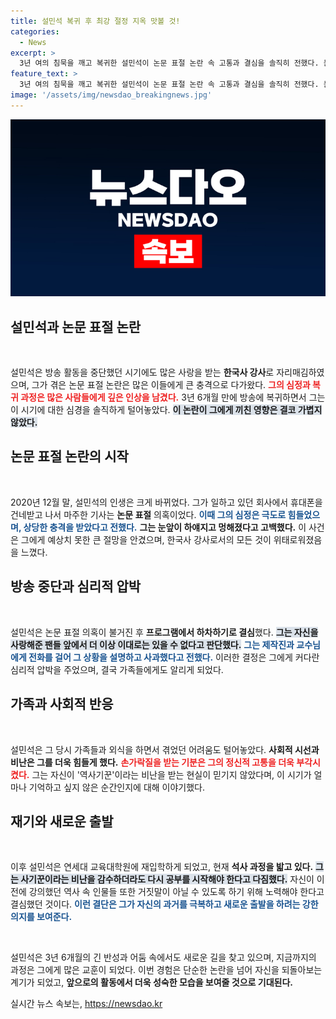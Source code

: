 ```yaml
---
title: 설민석 복귀 후 최강 절정 지옥 맛볼 것!
categories:
  - News
excerpt: >
  3년 여의 침묵을 깨고 복귀한 설민석이 논문 표절 논란 속 고통과 결심을 솔직히 전했다. 눈앞이 하얘지더라며 가족과의 외식조차도 힘겨웠던 시절을 회상한 그는, 다시 공부를 결심한 이유를 밝혀 감동을 자아냈다.
feature_text: >
  3년 여의 침묵을 깨고 복귀한 설민석이 논문 표절 논란 속 고통과 결심을 솔직히 전했다. 눈앞이 하얘지더라며 가족과의 외식조차도 힘겨웠던 시절을 회상한 그는, 다시 공부를 결심한 이유를 밝혀 감동을 자아냈다.
image: '/assets/img/newsdao_breakingnews.jpg'
---
```


<p><img src="/assets/img/newsdao_breakingnews.jpg" alt="cryptoinkorea 속보" /></p>

<h2 data-ke-size="size26">설민석과 논문 표절 논란</h2>

<p data-ke-size="size16">&nbsp;</p>

<p>설민석은 방송 활동을 중단했던 시기에도 많은 사랑을 받는 <strong>한국사 강사</strong>로 자리매김하였으며, 그가 겪은 논문 표절 논란은 많은 이들에게 큰 충격으로 다가왔다. <b><span style="color: #ee2323;">그의 심정과 복귀 과정은 많은 사람들에게 깊은 인상을 남겼다.</span></b> 3년 6개월 만에 방송에 복귀하면서 그는 이 시기에 대한 심경을 솔직하게 털어놓았다. <b><span style="background-color: #21538527;">이 논란이 그에게 끼친 영향은 결코 가볍지 않았다.</span></b></p>

<h2 data-ke-size="size26">논문 표절 논란의 시작</h2>

<p data-ke-size="size16">&nbsp;</p>

<p>2020년 12월 말, 설민석의 인생은 크게 바뀌었다. 그가 일하고 있던 회사에서 휴대폰을 건네받고 나서 마주한 기사는 <b>논문 표절</b> 의혹이었다. <b><span style="color: #1a5490;">이때 그의 심정은 극도로 힘들었으며, 상당한 충격을 받았다고 전했다.</span></b> <b><span style="ee2323;">그는 눈앞이 하얘지고 멍해졌다고 고백했다.</span></b> 이 사건은 그에게 예상치 못한 큰 절망을 안겼으며, 한국사 강사로서의 모든 것이 위태로워졌음을 느꼈다.</p>

<h2 data-ke-size="size26">방송 중단과 심리적 압박</h2>

<p data-ke-size="size16">&nbsp;</p>

<p>설민석은 논문 표절 의혹이 불거진 후 <strong>프로그램에서 하차하기로 결심</strong>했다. <b><span style="background-color: #21538527;">그는 자신을 사랑해준 팬들 앞에서 더 이상 이대로는 있을 수 없다고 판단했다.</span></b> <b><span style="color: #1a5490;">그는 제작진과 교수님에게 전화를 걸어 그 상황을 설명하고 사과했다고 전했다.</span></b> 이러한 결정은 그에게 커다란 심리적 압박을 주었으며, 결국 가족들에게도 알리게 되었다.</p>

<h2 data-ke-size="size26">가족과 사회적 반응</h2>

<p data-ke-size="size16">&nbsp;</p>

<p>설민석은 그 당시 가족들과 외식을 하면서 겪었던 어려움도 털어놓았다. <b>사회적 시선과 비난은 그를 더욱 힘들게 했다.</b> <b><span style="color: #ee2323;">손가락질을 받는 기분은 그의 정신적 고통을 더욱 부각시켰다.</span></b> 그는 자신이 '역사기꾼'이라는 비난을 받는 현실이 믿기지 않았다며, 이 시기가 얼마나 기억하고 싶지 않은 순간인지에 대해 이야기했다.</p>

<h2 data-ke-size="size26">재기와 새로운 출발</h2>

<p data-ke-size="size16">&nbsp;</p>

<p>이후 설민석은 연세대 교육대학원에 재입학하게 되었고, 현재 <b>석사 과정을 밟고 있다.</b> <b><span style="background-color: #21538527;">그는 사기꾼이라는 비난을 감수하더라도 다시 공부를 시작해야 한다고 다짐했다.</span></b> 자신이 이전에 강의했던 역사 속 인물들 또한 거짓말이 아닐 수 있도록 하기 위해 노력해야 한다고 결심했던 것이다. <b><span style="color: #1a5490;">이런 결단은 그가 자신의 과거를 극복하고 새로운 출발을 하려는 강한 의지를 보여준다.</span></b></p>

<p data-ke-size="size16">&nbsp;</p>

<p>설민석은 3년 6개월의 긴 반성과 어둠 속에서도 새로운 길을 찾고 있으며, 지금까지의 과정은 그에게 많은 교훈이 되었다. 이번 경험은 단순한 논란을 넘어 자신을 되돌아보는 계기가 되었고, <b>앞으로의 활동에서 더욱 성숙한 모습을 보여줄 것으로 기대된다.</b></p>
실시간 뉴스 속보는, <a href="https://newsdao.kr" rel="dofollow">https://newsdao.kr</a>


